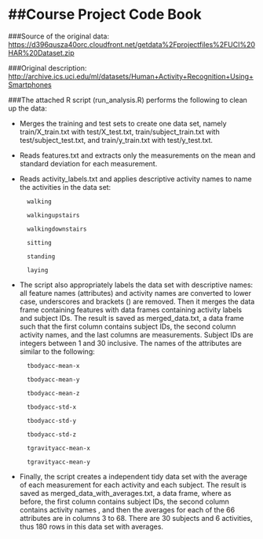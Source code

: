 ##Course Project Code Book
========================

###Source of the original data: https://d396qusza40orc.cloudfront.net/getdata%2Fprojectfiles%2FUCI%20HAR%20Dataset.zip

###Original description: http://archive.ics.uci.edu/ml/datasets/Human+Activity+Recognition+Using+Smartphones

###The attached R script (run_analysis.R) performs the following to clean up the data:

* Merges the training and test sets to create one data set, namely train/X_train.txt with test/X_test.txt, train/subject_train.txt with test/subject_test.txt, and train/y_train.txt with test/y_test.txt.

* Reads features.txt and extracts only the measurements on the mean and standard deviation for each measurement. 

* Reads activity_labels.txt and applies descriptive activity names to name the activities in the data set:

        walking
        
        walkingupstairs
        
        walkingdownstairs
        
        sitting
        
        standing
        
        laying

* The script also appropriately labels the data set with descriptive names: all feature names (attributes) and activity names are converted to lower case, underscores and brackets () are removed. Then it merges the data frame containing features with data frames containing activity labels and subject IDs. The result is saved as merged_data.txt, a data frame such that the first column contains subject IDs, the second column activity names, and the last columns are measurements. Subject IDs are integers between 1 and 30 inclusive. The names of the attributes are similar to the following:

        tbodyacc-mean-x 
        
        tbodyacc-mean-y 
        
        tbodyacc-mean-z 
        
        tbodyacc-std-x 
        
        tbodyacc-std-y 
        
        tbodyacc-std-z 
        
        tgravityacc-mean-x 
        
        tgravityacc-mean-y

* Finally, the script creates a independent tidy data set with the average of each measurement for each activity and each subject. The result is saved as merged_data_with_averages.txt, a data frame, where as before, the first column contains subject IDs, the second column contains activity names , and then the averages for each of the 66 attributes are in columns 3 to 68. There are 30 subjects and 6 activities, thus 180 rows in this data set with averages.